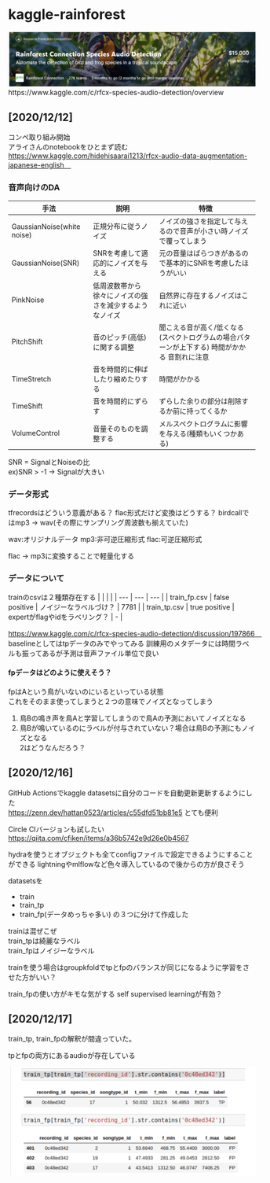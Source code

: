 # kaggle-rainforest
<div align="center"><img src="./img/001.png" title="result ε scheduling"></div>
https://www.kaggle.com/c/rfcx-species-audio-detection/overview 

## [2020/12/12]
コンペ取り組み開始  
アライさんのnotebookをひとまず読む
https://www.kaggle.com/hidehisaarai1213/rfcx-audio-data-augmentation-japanese-english　

### 音声向けのDA
| 手法 | 説明 |  特徴  |
| --- | --- | --- |
| GaussianNoise(white noise) |  正規分布に従うノイズ | ノイズの強さを指定して与えるので音声が小さい時ノイズで覆ってしまう |
| GaussianNoise(SNR) | SNRを考慮して適応的にノイズを与える | 元の音量はばらつきがあるので基本的にSNRを考慮したほうがいい |
| PinkNoise | 低周波数帯から徐々にノイズの強さを減少するようなノイズ | 自然界に存在するノイズはこれに近い  |
| PitchShift | 音のピッチ(高低)に関する調整 | 聞こえる音が高く/低くなる(スペクトログラムの場合パターンが上下する) 時間がかかる 音割れに注意 | 
| TimeStretch | 音を時間的に伸ばしたり縮めたりする | 時間がかかる | 
| TimeShift | 音を時間的にずらす  | ずらした余りの部分は削除するか前に持ってくるか |
| VolumeControl | 音量そのものを調整する | メルスペクトログラムに影響を与える(種類もいくつかある) |

SNR = SignalとNoiseの比   
ex)SNR > -1 -> Signalが大きい 

### データ形式
tfrecordsはどういう意義がある？
flac形式だけど変換はどうする？
birdcallではmp3 → wav(その際にサンプリング周波数も揃えていた)

wav:オリジナルデータ
mp3:非可逆圧縮形式
flac:可逆圧縮形式

flac → mp3に変換することで軽量化する

### データについて
trainのcsvは２種類存在する
|    |    |    |
| --- | --- | --- |
| train_fp.csv | false positive | ノイジーなラベルづけ？ |  7781 |
| train_tp.csv | true positive | expertがflagやidをラベリング？ | - | 

https://www.kaggle.com/c/rfcx-species-audio-detection/discussion/197866　
baselineとしてはtpデータのみでやってみる
訓練用のメタデータには時間ラベルも振ってあるが予測は音声ファイル単位で良い

#### fpデータはどのように使えそう？
fpはAという鳥がいないのにいるといっている状態  
これをそのまま使ってしまうと２つの意味でノイズとなってしまう  
1. 鳥Bの鳴き声を鳥Aと学習してしまうので鳥Aの予測においてノイズとなる  
2. 鳥Bが鳴いているのにラベルが付与されていない？場合は鳥Bの予測にもノイズとなる  
2はどうなんだろう？  

## [2020/12/16]
GitHub Actionsでkaggle datasetsに自分のコードを自動更新更新するようにした  
https://zenn.dev/hattan0523/articles/c55dfd51bb81e5 
とても便利  

Circle CIバージョンも試したい  
https://qiita.com/cfiken/items/a36b5742e9d26e0b4567  


hydraを使うとオブジェクトも全てconfigファイルで設定できるようにすることができる
lightningやmlflowなど色々導入しているので後からの方が良さそう

datasetsを
- train
- train_tp
- train_fp(データめっちゃ多い)
の３つに分けて作成した

trainは混ぜこぜ  
train_tpは綺麗なラベル  
train_fpはノイジーなラベル  

trainを使う場合はgroupkfoldでtpとfpのバランスが同じになるように学習をさせた方がいい？

train_fpの使い方がキモな気がする
self supervised learningが有効？

## [2020/12/17]
train_tp, train_fpの解釈が間違っていた。

tpとfpの両方にあるaudioが存在している
<div align="center"><img src="./img/002.png" title="result ε scheduling"></div>